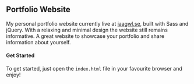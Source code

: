 ## Portfolio  Website

My personal portfolio website currently live at [iaagwl.se](https://www.iaagwl.se), built with Sass and jQuery.
With a relaxing and minimal design the website still remains informative. A great website to showcase your portfolio and share information about yourself.

#### Get Started
To get started, just open the `index.html` file in your favourite browser and enjoy!
